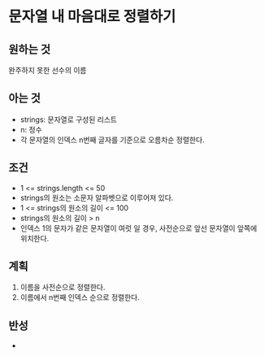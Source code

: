 # 문자열 내 마음대로 정렬하기

## 원하는 것

완주하지 못한 선수의 이름

## 아는 것

- strings: 문자열로 구성된 리스트
- n: 정수
- 각 문자열의 인덱스 n번째 글자를 기준으로 오름차순 정렬한다.

## 조건

- 1 <= strings.length <= 50
- strings의 원소는 소문자 알파벳으로 이루어져 있다.
- 1 <= strings의 원소의 길이 <= 100
- strings의 원소의 길이 > n
- 인덱스 1의 문자가 같은 문자열이 여럿 일 경우, 사전순으로 앞선 문자열이 앞쪽에 위치한다.

## 계획

1. 이름을 사전순으로 정렬한다.
2. 이름에서 n번째 인덱스 순으로 정렬한다.

## 반성

- 
